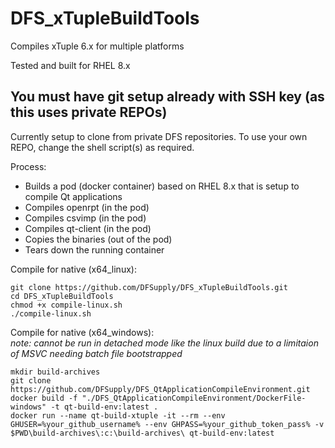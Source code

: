 # DFS_xTupleBuildTools
Compiles xTuple 6.x for multiple platforms

Tested and built for RHEL 8.x

## You must have git setup already with SSH key (as this uses private REPOs)

Currently setup to clone from private DFS repositories. To use your own REPO, change the shell script(s) as required.

Process:
 - Builds a pod (docker container) based on RHEL 8.x that is setup to compile Qt applications
 - Compiles openrpt (in the pod)
 - Compiles csvimp (in the pod)
 - Compiles qt-client (in the pod)
 - Copies the binaries (out of the pod)
 - Tears down the running container

Compile for native (x64_linux):
```
git clone https://github.com/DFSupply/DFS_xTupleBuildTools.git
cd DFS_xTupleBuildTools
chmod +x compile-linux.sh
./compile-linux.sh
```

Compile for native (x64_windows):   
*note: cannot be run in detached mode like the linux build due to a limitaion of MSVC needing batch file bootstrapped*   
```
mkdir build-archives
git clone https://github.com/DFSupply/DFS_QtApplicationCompileEnvironment.git
docker build -f "./DFS_QtApplicationCompileEnvironment/DockerFile-windows" -t qt-build-env:latest .
docker run --name qt-build-xtuple -it --rm --env GHUSER=%your_github_username% --env GHPASS=%your_github_token_pass% -v $PWD\build-archives\:c:\build-archives\ qt-build-env:latest
```